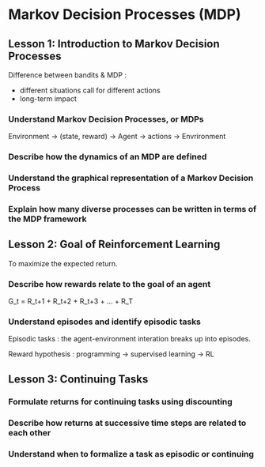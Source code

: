 # Markov Decision Processes (MDP)

## Lesson 1: Introduction to Markov Decision Processes

Difference between bandits & MDP : 
- different situations call for different actions
- long-term impact

### Understand Markov Decision Processes, or MDPs

Environment -> (state, reward) -> Agent -> actions -> Envrironment

### Describe how the dynamics of an MDP are defined

### Understand the graphical representation of a Markov Decision Process

### Explain how many diverse processes can be written in terms of the MDP framework

## Lesson 2: Goal of Reinforcement Learning

To maximize the expected return.

### Describe how rewards relate to the goal of an agent

G_t = R_t+1 + R_t+2 + R_t+3 + ... + R_T

### Understand episodes and identify episodic tasks

Episodic tasks : the agent-environment interation breaks up into episodes.

Reward hypothesis :  programming -> supervised learning -> RL

## Lesson 3: Continuing Tasks

### Formulate returns for continuing tasks using discounting

### Describe how returns at successive time steps are related to each other

### Understand when to formalize a task as episodic or continuing
